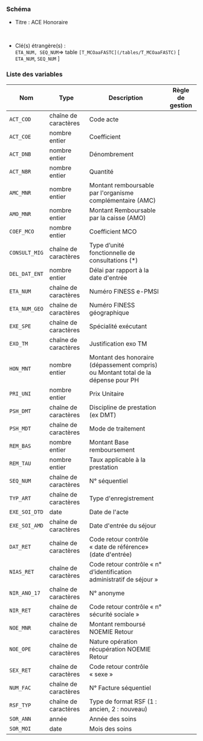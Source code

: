 ### Schéma


- Titre : ACE Honoraire
<br />



- Clé(s) étrangère(s) : <br />
`ETA_NUM, SEQ_NUM`=> table `[T_MCOaaFASTC](/tables/T_MCOaaFASTC)` [ `ETA_NUM`, `SEQ_NUM` ]<br />

 
### Liste des variables

Nom | Type | Description | Règle de gestion
-|-|-|-
`ACT_COD`| chaîne de caractères |Code acte||
`ACT_COE`| nombre entier |Coefficient||
`ACT_DNB`| nombre entier |Dénombrement||
`ACT_NBR`| nombre entier |Quantité||
`AMC_MNR`| nombre entier |Montant remboursable par l'organisme complémentaire (AMC)||
`AMO_MNR`| nombre entier |Montant Remboursable par la caisse (AMO)||
`COEF_MCO`| nombre entier |Coefficient MCO ||
`CONSULT_MIG`| chaîne de caractères |Type d’unité fonctionnelle de consultations (*)||
`DEL_DAT_ENT`| nombre entier |Délai par rapport à la date d'entrée||
`ETA_NUM`| chaîne de caractères |Numéro FINESS e-PMSI||
`ETA_NUM_GEO`| chaîne de caractères |Numéro FINESS géographique||
`EXE_SPE`| chaîne de caractères |Spécialité exécutant||
`EXO_TM`| chaîne de caractères |Justification exo TM||
`HON_MNT`| nombre entier |Montant des honoraire (dépassement compris) ou Montant total de la dépense pour PH||
`PRI_UNI`| nombre entier |Prix Unitaire||
`PSH_DMT`| chaîne de caractères |Discipline de prestation (ex DMT)||
`PSH_MDT`| chaîne de caractères |Mode de traitement||
`REM_BAS`| nombre entier |Montant Base remboursement||
`REM_TAU`| nombre entier |Taux applicable à la prestation||
`SEQ_NUM`| chaîne de caractères |N° séquentiel||
`TYP_ART`| chaîne de caractères |Type d'enregistrement||
`EXE_SOI_DTD`| date |Date de l'acte||
`EXE_SOI_AMD`| chaîne de caractères |Date d'entrée du séjour||
`DAT_RET`| chaîne de caractères |Code retour contrôle « date de référence» (date d'entrée)||
`NIAS_RET`| chaîne de caractères |Code retour contrôle « n° d’identification administratif de séjour »||
`NIR_ANO_17`| chaîne de caractères |N° anonyme||
`NIR_RET`| chaîne de caractères |Code retour contrôle « n° sécurité sociale »||
`NOE_MNR`| chaîne de caractères |Montant remboursé NOEMIE Retour||
`NOE_OPE`| chaîne de caractères |Nature opération récupération NOEMIE Retour||
`SEX_RET`| chaîne de caractères |Code retour contrôle « sexe »||
`NUM_FAC`| chaîne de caractères |N° Facture séquentiel||
`RSF_TYP`| chaîne de caractères |Type de format RSF (1 : ancien, 2 : nouveau)||
`SOR_ANN`| année |Année des soins||
`SOR_MOI`| date |Mois des soins||
